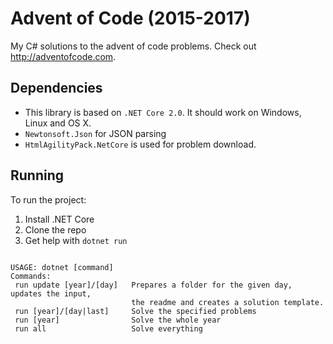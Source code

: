
# Advent of Code (2015-2017)
My C# solutions to the advent of code problems.
Check out http://adventofcode.com.

## Dependencies

- This library is based on `.NET Core 2.0`. It should work on Windows, Linux and OS X.
- `Newtonsoft.Json` for JSON parsing
- `HtmlAgilityPack.NetCore` is used for problem download.

## Running

To run the project:

1. Install .NET Core
2. Clone the repo
3. Get help with `dotnet run`
```

USAGE: dotnet [command]
Commands:
 run update [year]/[day]   Prepares a folder for the given day, updates the input, 
                           the readme and creates a solution template.
 run [year]/[day|last]     Solve the specified problems
 run [year]                Solve the whole year
 run all                   Solve everything

```
